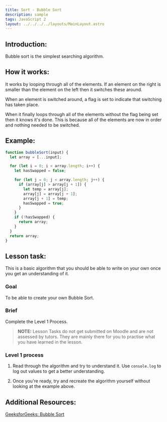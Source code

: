 ```yaml
---
title: Sort - Bubble Sort
description: sample
tags: JavaScript 2
layout: ../../../../layouts/MainLayout.astro
---
```


## Introduction:

Bubble sort is the simplest searching algorithm.

## How it works:

It works by looping through all of the elements. If an element on the right is smaller than the element on the left then it switches these around.

When an element is switched around, a flag is set to indicate that switching has taken place.

When it finally loops through all of the elements without the flag being set then it knows it's done. This is because all of the elements are now in order and nothing needed to be switched.

## Example:

```js
function bubbleSort(input) {
  let array = [...input];

  for (let i = 0; i < array.length; i++) {
    let hasSwapped = false;

    for (let j = 0; j < array.length; j++) {
      if (array[j] > array[j + 1]) {
        let temp = array[j];
        array[j] = array[j + 1];
        array[j + 1] = temp;
        hasSwapped = true;
      }
    }
    if (!hasSwapped) {
      return array;
    }
  }
  return array;
}
```

## Lesson task:

This is a basic algorithm that you should be able to write on your own once you get an understanding of it.

### Goal

To be able to create your own Bubble Sort.

### Brief

Complete the Level 1 Process.

> <b>NOTE:</b> Lesson Tasks do not get submitted on Moodle and are not assessed by tutors. They are mainly there for you to practise what you have learned in the lesson.

### Level 1 process

1. Read through the algorithm and try to understand it. Use `console.log` to log out values to get a better understanding.

2. Once you're ready, try and recreate the algorithm yourself without looking at the example above.

## Additional Resources:

[GeeksforGeeks: Bubble Sort](https://www.geeksforgeeks.org/bubble-sort/)
